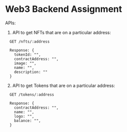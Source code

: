 # Web3 Backend Assignment

APIs:

1. API to get NFTs that are on a particular address:
```
  GET /nfts/:address

  Response: {
    tokenId: "",
    contractAddress: "",
    image: "",
    name: "",
    description: ""
  }
```

2. API to get Tokens that are on a particular address:

```
  GET /tokens/:address

  Response: {
    contractAddress: "",
    name: "",
    logo: "",
    balance: "",
  }
```
